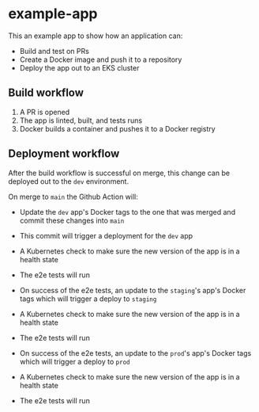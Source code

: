 # example-app

This an example app to show how an application can:
* Build and test on PRs
* Create a Docker image and push it to a repository
* Deploy the app out to an EKS cluster


## Build workflow
1. A PR is opened
1. The app is linted, built, and tests runs
1. Docker builds a container and pushes it to a Docker registry

## Deployment workflow

After the build workflow is successful on merge, this change can be deployed out to the `dev` environment.

On merge to `main` the Github Action will:
* Update the `dev` app's Docker tags to the one that was merged and commit these changes into `main`
* This commit will trigger a deployment for the `dev` app
* A Kubernetes check to make sure the new version of the app is in a health state
* The e2e tests will run

* On success of the e2e tests, an update to the `staging`'s app's Docker tags which will trigger a deploy to `staging`
* A Kubernetes check to make sure the new version of the app is in a health state
* The e2e tests will run

* On success of the e2e tests, an update to the `prod`'s app's Docker tags which will trigger a deploy to `prod`
* A Kubernetes check to make sure the new version of the app is in a health state
* The e2e tests will run
